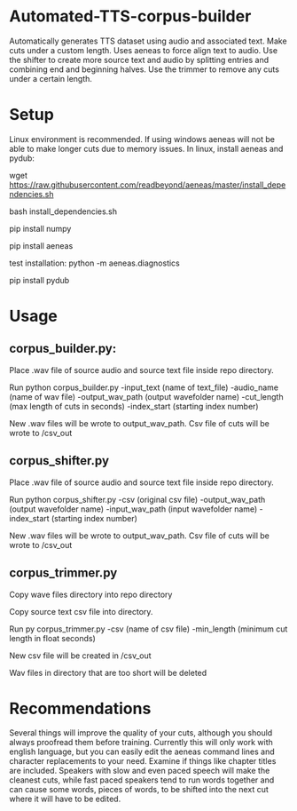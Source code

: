 # Automated-TTS-corpus-builder
Automatically generates TTS dataset using audio and associated text. Make cuts under a custom length. Uses aeneas to force align text to audio. Use the shifter to create more source text and audio by splitting entries and combining end and beginning halves. Use the trimmer to remove any cuts under a certain length.


# Setup
Linux environment is recommended. If using windows aeneas will not be able to make longer cuts due to memory issues. 
In linux, install aeneas and pydub:

wget https://raw.githubusercontent.com/readbeyond/aeneas/master/install_dependencies.sh

bash install_dependencies.sh

pip install numpy

pip install aeneas

test installation:  python -m aeneas.diagnostics

pip install pydub

# Usage
## corpus_builder.py: ##

Place .wav file of source audio and source text file inside repo directory.  

Run python corpus_builder.py -input_text (name of text_file) -audio_name (name of wav file) -output_wav_path (output wavefolder name) -cut_length (max length of cuts in seconds) -index_start (starting index number)

New .wav files will be wrote to output_wav_path.  Csv file of cuts will be wrote to /csv_out

## corpus_shifter.py ##

Place .wav file of source audio and source text file inside repo directory.  

Run python corpus_shifter.py -csv (original csv file) -output_wav_path (output wavefolder name) -input_wav_path (input wavefolder name) -index_start (starting index number)

New .wav files will be wrote to output_wav_path.  Csv file of cuts will be wrote to /csv_out

## corpus_trimmer.py ##

Copy wave files directory into repo directory

Copy source text csv file into directory. 

Run py corpus_trimmer.py -csv (name of csv file) -min_length (minimum cut length in float seconds)

New csv file will be created in /csv_out

Wav files in directory that are too short will be deleted


# Recommendations

Several things will improve the quality of your cuts, although you should always proofread them before training. Currently this will only work with english language, but you can easily edit the aeneas command lines and character replacements to your need. Examine if things like chapter titles are included. Speakers with slow and even paced speech will make the cleanest cuts, while fast paced speakers tend to run words together and can cause some words, pieces of words, to be shifted into the next cut where it will have to be edited.
